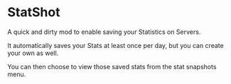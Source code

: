 # StatShot

A quick and dirty mod to enable saving your Statistics on Servers.

It automatically saves your Stats at least once per day, but you can create your own as well.

You can then choose to view those saved stats from the stat snapshots menu.
